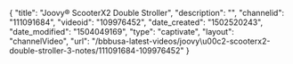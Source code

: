 {
    "title": "Joovy&reg; ScooterX2 Double Stroller",
    "description": "",
    "channelid": "111091684",
    "videoid": "109976452",
    "date_created": "1502520243",
    "date_modified": "1504049169",
    "type": "captivate",
    "layout": "channelVideo",
    "url": "\/bbbusa-latest-videos\/joovy\u00c2-scooterx2-double-stroller-3-notes\/111091684-109976452"
}